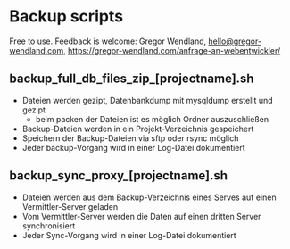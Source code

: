 # Backup scripts #

Free to use. Feedback is welcome: Gregor Wendland, hello@gregor-wendland.com, https://gregor-wendland.com/anfrage-an-webentwickler/

## backup_full_db_files_zip_\[projectname\].sh ##
- Dateien werden gezipt, Datenbankdump mit mysqldump erstellt und gezipt
    - beim packen der Dateien ist es möglich Ordner auszuschließen
- Backup-Dateien werden in ein Projekt-Verzeichnis gespeichert
- Speichern der Backup-Dateien via sftp oder rsync möglich
- Jeder backup-Vorgang wird in einer Log-Datei dokumentiert

## backup_sync_proxy_\[projectname\].sh ##

- Dateien werden aus dem Backup-Verzeichnis eines Serves auf einen Vermittler-Server geladen
- Vom Vermittler-Server werden die Daten auf einen dritten Server synchronisiert
- Jeder Sync-Vorgang wird in einer Log-Datei dokumentiert
